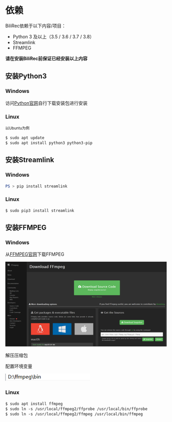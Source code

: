 # 依赖

BiliRec依赖于以下内容/项目：

- Python 3 及以上（3.5 / 3.6 / 3.7 / 3.8）
- Streamlink
- FFMPEG

**请在安装BiliRec前保证已经安装以上内容**

## 安装Python3

### Windows

访问[Python官网](https://python.org)自行下载安装包进行安装

### Linux

<small>以Ubuntu为例</small>

```shell
$ sudo apt update
$ sudo apt install python3 python3-pip
```

## 安装Streamlink

### Windows

```powershell
PS > pip install streamlink
```

### Linux

```shell
$ sudo pip3 install streamlink
```

## 安装FFMPEG

### Windows

从[FFMPEG官网](https://ffmpeg.org/download.html)下载FFMPEG

![FFMPEG](./images/FFMPEG.png)

解压压缩包

配置环境变量

![FFMPEG](./images/FFMPEG_PATH.png)

### Linux

```shell
$ sudo apt install ffmpeg
$ sudo ln -s /usr/local/ffmpeg2/ffprobe /usr/local/bin/ffprobe
$ sudo ln -s /usr/local/ffmpeg2/ffmpeg /usr/local/bin/ffmpeg
```

<link rel="stylesheet" href="https://cdn.jsdelivr.net/npm/gitalk@1/dist/gitalk.css">

<script src="https://cdn.jsdelivr.net/npm/gitalk@1/dist/gitalk.min.js"></script>

<div id="gitalk-container"></div>

<script>
    const gitalk = new Gitalk({
        clientID: "a9f7d3f091928b45e225",
        clientSecret: "af98a2e872ffd57b4443842cd200d5acf50d7f7d",
        repo: "BiliRec",
        owner: "Dreammer12138",
        admin: ['Dreammer12138'],
        id: location.pathname
    });
    gitalk.render('gitalk-container');
</script>